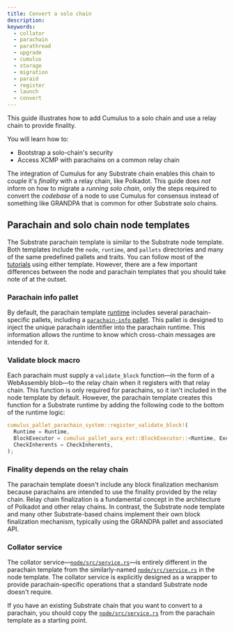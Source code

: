 ```yaml
---
title: Convert a solo chain
description:
keywords:
  - collator
  - parachain
  - parathread
  - upgrade
  - cumulus
  - storage
  - migration
  - paraid
  - register
  - launch
  - convert
---
```


This guide illustrates how to add Cumulus to a solo chain and use a relay chain to provide finality.

You will learn how to:

- Bootstrap a solo-chain's security
- Access XCMP with parachains on a common relay chain

The integration of Cumulus for any Substrate chain enables this chain to couple it's _finality_ with a
relay chain, like Polkadot.
This guide does _not_ inform on how to migrate a _running solo chain_, only the steps required to convert the _codebase_ of a node to use Cumulus for consensus instead of something like GRANDPA that is common for other Substrate solo chains.

## Parachain and solo chain node templates

The Substrate parachain template is similar to the Substrate node template.
Both templates include the `node`, `runtime`, and `pallets` directories and many of the same predefined pallets and traits.
You can follow most of the [tutorials](/tutorials/) using either template.
However, there are a few important differences between the node and parachain templates that you should take note of at the outset.

### Parachain info pallet

By default, the parachain template [runtime](https://github.com/substrate-developer-hub/substrate-parachain-template/blob/main/runtime/Cargo.toml) includes several parachain-specific pallets, including a [`parachain-info` pallet](https://paritytech.github.io/cumulus/parachain_info/pallet/index.html).
This pallet is designed to inject the unique parachain identifier into the parachain runtime.
This information allows the runtime to know which cross-chain messages are intended for it.

### Validate block macro

Each parachain must supply a `validate_block` function—in the form of a WebAssembly blob—to the relay chain when it registers with that relay chain.
This function is only required for parachains, so it isn't included in the node template by default.
However, the parachain template creates this function for a Substrate runtime by adding the following code to the bottom of the runtime logic:

```rust
cumulus_pallet_parachain_system::register_validate_block!(
  Runtime = Runtime,
  BlockExecutor = cumulus_pallet_aura_ext::BlockExecutor::<Runtime, Executive>,
  CheckInherents = CheckInherents,
);
```

### Finality depends on the relay chain

The parachain template doesn't include any block finalization mechanism because parachains are intended to use the finality provided by the relay chain.
Relay chain finalization is a fundamental concept in the architecture of Polkadot and other relay chains.
In contrast, the Substrate node template and many other Substrate-based chains implement their own block finalization mechanism, typically using the GRANDPA pallet and associated API.

### Collator service

The collator service—[`node/src/service.rs`](https://github.com/substrate-developer-hub/substrate-parachain-template/blob/main/node/src/service.rs)—is entirely different in the parachain template from the similarly-named [`node/src/service.rs`](https://github.com/substrate-developer-hub/substrate-node-template/blob/main/node/src/service.rs) in the node template.
The collator service is explicitly designed as a wrapper to provide parachain-specific operations that a standard Substrate node doesn't require.

If you have an existing Substrate chain that you want to convert to a parachain, you should copy the [`node/src/service.rs`](https://github.com/substrate-developer-hub/substrate-parachain-template/blob/main/node/src/service.rs) from the parachain template as a starting point.
